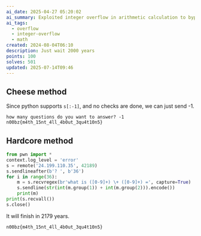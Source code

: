 ```yaml
---
ai_date: 2025-04-27 05:20:02
ai_summary: Exploited integer overflow in arithmetic calculation to bypass input validation and obtain the flag
ai_tags:
  - overflow
  - integer-overflow
  - math
created: 2024-08-04T06:10
description: Just wait 2000 years
points: 100
solves: 501
updated: 2025-07-14T09:46
---
```


## Cheese method
Since python supports `s[:-1]`, and no checks are done, we can just send -1.

```
how many questions do you want to answer? -1
n00bz{m4th_15nt_4ll_4b0ut_3qu4t10n5}
```

## Hardcore method

```python
from pwn import *
context.log_level = 'error'
s = remote('24.199.110.35', 42189)
s.sendlineafter(b'? ', b'36')
for i in range(36):
    m = s.recvregex(br'what is ([0-9]+) \+ ([0-9]+) =', capture=True)
    s.sendline(str(int(m.group(1)) + int(m.group(2))).encode())
    print(m)
print(s.recvall())
s.close()
```

It will finish in 2179 years.

```flag
n00bz{m4th_15nt_4ll_4b0ut_3qu4t10n5}
```